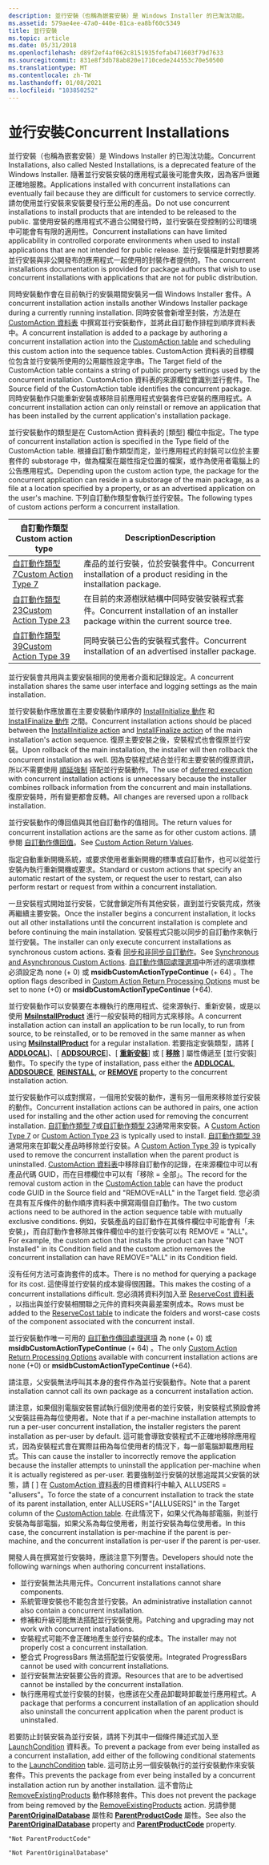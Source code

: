 ```yaml
---
description: 並行安裝（也稱為嵌套安裝）是 Windows Installer 的已淘汰功能。
ms.assetid: 579ae4ee-47a0-440e-81ca-ea8bf60c5349
title: 並行安裝
ms.topic: article
ms.date: 05/31/2018
ms.openlocfilehash: d89f2ef4af062c8151935fefab471603f79d7633
ms.sourcegitcommit: 831e8f3db78ab820e1710cede244553c70e50500
ms.translationtype: MT
ms.contentlocale: zh-TW
ms.lasthandoff: 01/08/2021
ms.locfileid: "103850252"
---
```

# <a name="concurrent-installations"></a><span data-ttu-id="48117-103">並行安裝</span><span class="sxs-lookup"><span data-stu-id="48117-103">Concurrent Installations</span></span>

<span data-ttu-id="48117-104">並行安裝（也稱為嵌套安裝）是 Windows Installer 的已淘汰功能。</span><span class="sxs-lookup"><span data-stu-id="48117-104">Concurrent Installations, also called Nested Installations, is a deprecated feature of the Windows Installer.</span></span> <span data-ttu-id="48117-105">隨著並行安裝安裝的應用程式最後可能會失敗，因為客戶很難正確地服務。</span><span class="sxs-lookup"><span data-stu-id="48117-105">Applications installed with concurrent installations can eventually fail because they are difficult for customers to service correctly.</span></span> <span data-ttu-id="48117-106">請勿使用並行安裝來安裝要發行至公用的產品。</span><span class="sxs-lookup"><span data-stu-id="48117-106">Do not use concurrent installations to install products that are intended to be released to the public.</span></span> <span data-ttu-id="48117-107">當使用安裝的應用程式不適合公開發行時，並行安裝在受控制的公司環境中可能會有有限的適用性。</span><span class="sxs-lookup"><span data-stu-id="48117-107">Concurrent installations can have limited applicability in controlled corporate environments when used to install applications that are not intended for public release.</span></span> <span data-ttu-id="48117-108">並行安裝檔是針對想要將並行安裝與非公開發布的應用程式一起使用的封裝作者提供的。</span><span class="sxs-lookup"><span data-stu-id="48117-108">The concurrent installations documentation is provided for package authors that wish to use concurrent installations with applications that are not for public distribution.</span></span>

<span data-ttu-id="48117-109">同時安裝動作會在目前執行的安裝期間安裝另一個 Windows Installer 套件。</span><span class="sxs-lookup"><span data-stu-id="48117-109">A concurrent installation action installs another Windows Installer package during a currently running installation.</span></span> <span data-ttu-id="48117-110">同時安裝會新增至封裝，方法是在 [CustomAction 資料表](customaction-table.md) 中撰寫並行安裝動作，並將此自訂動作排程到順序資料表中。</span><span class="sxs-lookup"><span data-stu-id="48117-110">A concurrent installation is added to a package by authoring a concurrent installation action into the [CustomAction table](customaction-table.md) and scheduling this custom action into the sequence tables.</span></span> <span data-ttu-id="48117-111">CustomAction 資料表的目標欄位包含並行安裝所使用的公用屬性設定字串。</span><span class="sxs-lookup"><span data-stu-id="48117-111">The Target field of the CustomAction table contains a string of public property settings used by the concurrent installation.</span></span> <span data-ttu-id="48117-112">CustomAction 資料表的來源欄位會識別並行套件。</span><span class="sxs-lookup"><span data-stu-id="48117-112">The Source field of the CustomAction table identifies the concurrent package.</span></span> <span data-ttu-id="48117-113">同時安裝動作只能重新安裝或移除目前應用程式安裝套件已安裝的應用程式。</span><span class="sxs-lookup"><span data-stu-id="48117-113">A concurrent installation action can only reinstall or remove an application that has been installed by the current application's installation package.</span></span>

<span data-ttu-id="48117-114">並行安裝動作的類型是在 CustomAction 資料表的 [類型] 欄位中指定。</span><span class="sxs-lookup"><span data-stu-id="48117-114">The type of concurrent installation action is specified in the Type field of the CustomAction table.</span></span> <span data-ttu-id="48117-115">根據自訂動作類型而定，並行應用程式的封裝可以位於主要套件的 substorage 中，做為檔案在屬性指定位置的檔案，或作為使用者電腦上的公告應用程式。</span><span class="sxs-lookup"><span data-stu-id="48117-115">Depending upon the custom action type, the package for the concurrent application can reside in a substorage of the main package, as a file at a location specified by a property, or as an advertised application on the user's machine.</span></span> <span data-ttu-id="48117-116">下列自訂動作類型會執行並行安裝。</span><span class="sxs-lookup"><span data-stu-id="48117-116">The following types of custom actions perform a concurrent installation.</span></span>



| <span data-ttu-id="48117-117">自訂動作類型</span><span class="sxs-lookup"><span data-stu-id="48117-117">Custom action type</span></span>                                 | <span data-ttu-id="48117-118">Description</span><span class="sxs-lookup"><span data-stu-id="48117-118">Description</span></span>                                                                     |
|----------------------------------------------------|---------------------------------------------------------------------------------|
| [<span data-ttu-id="48117-119">自訂動作類型7</span><span class="sxs-lookup"><span data-stu-id="48117-119">Custom Action Type 7</span></span>](custom-action-type-7.md)   | <span data-ttu-id="48117-120">產品的並行安裝，位於安裝套件中。</span><span class="sxs-lookup"><span data-stu-id="48117-120">Concurrent installation of a product residing in the installation package.</span></span>      |
| [<span data-ttu-id="48117-121">自訂動作類型23</span><span class="sxs-lookup"><span data-stu-id="48117-121">Custom Action Type 23</span></span>](custom-action-type-23.md) | <span data-ttu-id="48117-122">在目前的來源樹狀結構中同時安裝安裝程式套件。</span><span class="sxs-lookup"><span data-stu-id="48117-122">Concurrent installation of an installer package within the current source tree.</span></span> |
| [<span data-ttu-id="48117-123">自訂動作類型39</span><span class="sxs-lookup"><span data-stu-id="48117-123">Custom Action Type 39</span></span>](custom-action-type-39.md) | <span data-ttu-id="48117-124">同時安裝已公告的安裝程式套件。</span><span class="sxs-lookup"><span data-stu-id="48117-124">Concurrent installation of an advertised installer package.</span></span>                     |



 

<span data-ttu-id="48117-125">並行安裝會共用與主要安裝相同的使用者介面和記錄設定。</span><span class="sxs-lookup"><span data-stu-id="48117-125">A concurrent installation shares the same user interface and logging settings as the main installation.</span></span>

<span data-ttu-id="48117-126">並行安裝動作應放置在主要安裝動作順序的 [InstallInitialize 動作](installinitialize-action.md) 和 [InstallFinalize 動作](installfinalize-action.md) 之間。</span><span class="sxs-lookup"><span data-stu-id="48117-126">Concurrent installation actions should be placed between the [InstallInitialize action](installinitialize-action.md) and [InstallFinalize action](installfinalize-action.md) of the main installation's action sequence.</span></span> <span data-ttu-id="48117-127">復原主要安裝之後，安裝程式也會復原並行安裝。</span><span class="sxs-lookup"><span data-stu-id="48117-127">Upon rollback of the main installation, the installer will then rollback the concurrent installation as well.</span></span> <span data-ttu-id="48117-128">因為安裝程式結合並行和主要安裝的復原資訊，所以不需要使用 [順延強制](deferred-execution-custom-actions.md) 搭配並行安裝動作。</span><span class="sxs-lookup"><span data-stu-id="48117-128">The use of [deferred execution](deferred-execution-custom-actions.md) with concurrent installation actions is unnecessary because the installer combines rollback information from the concurrent and main installations.</span></span> <span data-ttu-id="48117-129">復原安裝時，所有變更都會反轉。</span><span class="sxs-lookup"><span data-stu-id="48117-129">All changes are reversed upon a rollback installation.</span></span>

<span data-ttu-id="48117-130">並行安裝動作的傳回值與其他自訂動作的值相同。</span><span class="sxs-lookup"><span data-stu-id="48117-130">The return values for concurrent installation actions are the same as for other custom actions.</span></span> <span data-ttu-id="48117-131">請參閱 [自訂動作傳回值](custom-action-return-values.md)。</span><span class="sxs-lookup"><span data-stu-id="48117-131">See [Custom Action Return Values](custom-action-return-values.md).</span></span>

<span data-ttu-id="48117-132">指定自動重新開機系統，或要求使用者重新開機的標準或自訂動作，也可以從並行安裝內執行重新開機或要求。</span><span class="sxs-lookup"><span data-stu-id="48117-132">Standard or custom actions that specify an automatic restart of the system, or request the user to restart, can also perform restart or request from within a concurrent installation.</span></span>

<span data-ttu-id="48117-133">一旦安裝程式開始並行安裝，它就會鎖定所有其他安裝，直到並行安裝完成，然後再繼續主要安裝。</span><span class="sxs-lookup"><span data-stu-id="48117-133">Once the installer begins a concurrent installation, it locks out all other installations until the concurrent installation is complete and before continuing the main installation.</span></span> <span data-ttu-id="48117-134">安裝程式只能以同步的自訂動作來執行並行安裝。</span><span class="sxs-lookup"><span data-stu-id="48117-134">The installer can only execute concurrent installations as synchronous custom actions.</span></span> <span data-ttu-id="48117-135">查看 [同步和非同步自訂動作](synchronous-and-asynchronous-custom-actions.md)。</span><span class="sxs-lookup"><span data-stu-id="48117-135">See [Synchronous and Asynchronous Custom Actions](synchronous-and-asynchronous-custom-actions.md).</span></span> <span data-ttu-id="48117-136">[自訂動作傳回處理選項](custom-action-return-processing-options.md)中所述的選項旗標必須設定為 none (+ 0) 或 **msidbCustomActionTypeContinue** (+ 64) 。</span><span class="sxs-lookup"><span data-stu-id="48117-136">The option flags described in [Custom Action Return Processing Options](custom-action-return-processing-options.md) must be set to none (+0) or **msidbCustomActionTypeContinue** (+64).</span></span>

<span data-ttu-id="48117-137">並行安裝動作可以安裝要在本機執行的應用程式、從來源執行、重新安裝，或是以使用 [**MsiInstallProduct**](/windows/desktop/api/Msi/nf-msi-msiinstallproducta) 進行一般安裝時的相同方式來移除。</span><span class="sxs-lookup"><span data-stu-id="48117-137">A concurrent installation action can install an application to be run locally, to run from source, to be reinstalled, or to be removed in the same manner as when using [**MsiInstallProduct**](/windows/desktop/api/Msi/nf-msi-msiinstallproducta) for a regular installation.</span></span> <span data-ttu-id="48117-138">若要指定安裝類型，請將 [ [**ADDLOCAL**](addlocal.md)]、[ [**ADDSOURCE**](addsource.md)]、[ [**重新安裝**](reinstall.md)] 或 [ [**移除**](remove.md) ] 屬性傳遞至 [並行安裝] 動作。</span><span class="sxs-lookup"><span data-stu-id="48117-138">To specify the type of installation, pass either the [**ADDLOCAL**](addlocal.md), [**ADDSOURCE**](addsource.md), [**REINSTALL**](reinstall.md), or [**REMOVE**](remove.md) property to the concurrent installation action.</span></span>

<span data-ttu-id="48117-139">並行安裝動作可以成對撰寫，一個用於安裝的動作，還有另一個用來移除並行安裝的動作。</span><span class="sxs-lookup"><span data-stu-id="48117-139">Concurrent installation actions can be authored in pairs, one action used for installing and the other action used for removing the concurrent installation.</span></span> <span data-ttu-id="48117-140">[自訂動作類型 7](custom-action-type-7.md)或[自訂動作類型 23](custom-action-type-23.md)通常用來安裝。</span><span class="sxs-lookup"><span data-stu-id="48117-140">A [Custom Action Type 7](custom-action-type-7.md) or [Custom Action Type 23](custom-action-type-23.md) is typically used to install.</span></span> <span data-ttu-id="48117-141">[自訂動作類型 39](custom-action-type-39.md)通常用來在卸載父產品時移除並行安裝。</span><span class="sxs-lookup"><span data-stu-id="48117-141">A [Custom Action Type 39](custom-action-type-39.md) is typically used to remove the concurrent installation when the parent product is uninstalled.</span></span> <span data-ttu-id="48117-142">[CustomAction 資料表](customaction-table.md)中移除自訂動作的記錄，在來源欄位中可以有產品代碼 GUID，而在目標欄位中可以有「移除 = 全部」。</span><span class="sxs-lookup"><span data-stu-id="48117-142">The record for the removal custom action in the [CustomAction table](customaction-table.md) can have the product code GUID in the Source field and "REMOVE=ALL" in the Target field.</span></span> <span data-ttu-id="48117-143">您必須在具有互斥條件的動作順序資料表中撰寫兩個自訂動作。</span><span class="sxs-lookup"><span data-stu-id="48117-143">The two custom actions need to be authored in the action sequence table with mutually exclusive conditions.</span></span> <span data-ttu-id="48117-144">例如，安裝產品的自訂動作在其條件欄位中可能會有「未安裝」，而自訂動作會移除其條件欄位中的並行安裝可以有 REMOVE = "ALL"。</span><span class="sxs-lookup"><span data-stu-id="48117-144">For example, the custom action that installs the product can have "NOT Installed" in its Condition field and the custom action removes the concurrent installation can have REMOVE="ALL" in its Condition field.</span></span>

<span data-ttu-id="48117-145">沒有任何方法可查詢套件的成本。</span><span class="sxs-lookup"><span data-stu-id="48117-145">There is no method for querying a package for its cost.</span></span> <span data-ttu-id="48117-146">這使得並行安裝的成本變得很困難。</span><span class="sxs-lookup"><span data-stu-id="48117-146">This makes the costing of a concurrent installations difficult.</span></span> <span data-ttu-id="48117-147">您必須將資料列加入至 [ReserveCost 資料表](reservecost-table.md) ，以指出與並行安裝相關聯之元件的資料夾與最差案例成本。</span><span class="sxs-lookup"><span data-stu-id="48117-147">Rows must be added to the [ReserveCost table](reservecost-table.md) to indicate the folders and worst-case costs of the component associated with the concurrent install.</span></span>

<span data-ttu-id="48117-148">並行安裝動作唯一可用的 [自訂動作傳回處理選項](custom-action-return-processing-options.md) 為 none (+ 0) 或 **msidbCustomActionTypeContinue** (+ 64) 。</span><span class="sxs-lookup"><span data-stu-id="48117-148">The only [Custom Action Return Processing Options](custom-action-return-processing-options.md) available with concurrent installation actions are none (+0) or **msidbCustomActionTypeContinue** (+64).</span></span>

<span data-ttu-id="48117-149">請注意，父安裝無法呼叫其本身的套件作為並行安裝動作。</span><span class="sxs-lookup"><span data-stu-id="48117-149">Note that a parent installation cannot call its own package as a concurrent installation action.</span></span>

<span data-ttu-id="48117-150">請注意，如果個別電腦安裝嘗試執行個別使用者的並行安裝，則安裝程式預設會將父安裝註冊為每位使用者。</span><span class="sxs-lookup"><span data-stu-id="48117-150">Note that if a per-machine installation attempts to run a per-user concurrent installation, the installer registers the parent installation as per-user by default.</span></span> <span data-ttu-id="48117-151">這可能會導致安裝程式不正確地移除應用程式，因為安裝程式會在實際註冊為每位使用者的情況下，每一部電腦卸載應用程式。</span><span class="sxs-lookup"><span data-stu-id="48117-151">This can cause the installer to incorrectly remove the application because the installer attempts to uninstall the application per-machine when it is actually registered as per-user.</span></span> <span data-ttu-id="48117-152">若要強制並行安裝的狀態追蹤其父安裝的狀態，請 \[ \] 在 [CustomAction 資料表](customaction-table.md)的目標資料行中輸入 ALLUSERS = "allusers"。</span><span class="sxs-lookup"><span data-stu-id="48117-152">To force the state of a concurrent installation to track the state of its parent installation, enter ALLUSERS="\[ALLUSERS\]" in the Target column of the [CustomAction table](customaction-table.md).</span></span> <span data-ttu-id="48117-153">在此情況下，如果父代為每部電腦，則並行安裝為每部電腦，如果父系為每位使用者，則並行安裝為每位使用者。</span><span class="sxs-lookup"><span data-stu-id="48117-153">In this case, the concurrent installation is per-machine if the parent is per-machine, and the concurrent installation is per-user if the parent is per-user.</span></span>

<span data-ttu-id="48117-154">開發人員在撰寫並行安裝時，應該注意下列警告。</span><span class="sxs-lookup"><span data-stu-id="48117-154">Developers should note the following warnings when authoring concurrent installations.</span></span>

-   <span data-ttu-id="48117-155">並行安裝無法共用元件。</span><span class="sxs-lookup"><span data-stu-id="48117-155">Concurrent installations cannot share components.</span></span>
-   <span data-ttu-id="48117-156">系統管理安裝也不能包含並行安裝。</span><span class="sxs-lookup"><span data-stu-id="48117-156">An administrative installation cannot also contain a concurrent installation.</span></span>
-   <span data-ttu-id="48117-157">修補和升級可能無法搭配並行安裝使用。</span><span class="sxs-lookup"><span data-stu-id="48117-157">Patching and upgrading may not work with concurrent installations.</span></span>
-   <span data-ttu-id="48117-158">安裝程式可能不會正確地產生並行安裝的成本。</span><span class="sxs-lookup"><span data-stu-id="48117-158">The installer may not properly cost a concurrent installation.</span></span>
-   <span data-ttu-id="48117-159">整合式 ProgressBars 無法搭配並行安裝使用。</span><span class="sxs-lookup"><span data-stu-id="48117-159">Integrated ProgressBars cannot be used with concurrent installations.</span></span>
-   <span data-ttu-id="48117-160">並行安裝無法安裝要公告的資源。</span><span class="sxs-lookup"><span data-stu-id="48117-160">Resources that are to be advertised cannot be installed by the concurrent installation.</span></span>
-   <span data-ttu-id="48117-161">執行應用程式並行安裝的封裝，也應該在父產品卸載時卸載並行應用程式。</span><span class="sxs-lookup"><span data-stu-id="48117-161">A package that performs a concurrent installation of an application should also uninstall the concurrent application when the parent product is uninstalled.</span></span>

<span data-ttu-id="48117-162">若要防止封裝安裝為並行安裝，請將下列其中一個條件陳述式加入至 [LaunchCondition](launchcondition-table.md) 資料表。</span><span class="sxs-lookup"><span data-stu-id="48117-162">To prevent a package from ever being installed as a concurrent installation, add either of the following conditional statements to the [LaunchCondition](launchcondition-table.md) table.</span></span> <span data-ttu-id="48117-163">這可防止另一個安裝執行的並行安裝動作來安裝套件。</span><span class="sxs-lookup"><span data-stu-id="48117-163">This prevents the package from ever being installed by a concurrent installation action run by another installation.</span></span> <span data-ttu-id="48117-164">這不會防止 [RemoveExistingProducts](removeexistingproducts-action.md) 動作移除套件。</span><span class="sxs-lookup"><span data-stu-id="48117-164">This does not prevent the package from being removed by the [RemoveExistingProducts](removeexistingproducts-action.md) action.</span></span> <span data-ttu-id="48117-165">另請參閱 [**ParentOriginalDatabase**](parentoriginaldatabase.md) 屬性和 [**ParentProductCode**](parentproductcode.md) 屬性。</span><span class="sxs-lookup"><span data-stu-id="48117-165">See also the [**ParentOriginalDatabase**](parentoriginaldatabase.md) property and [**ParentProductCode**](parentproductcode.md) property.</span></span>

``` syntax
"Not ParentProductCode"
```

``` syntax
"Not ParentOriginalDatabase"
```

 

 




